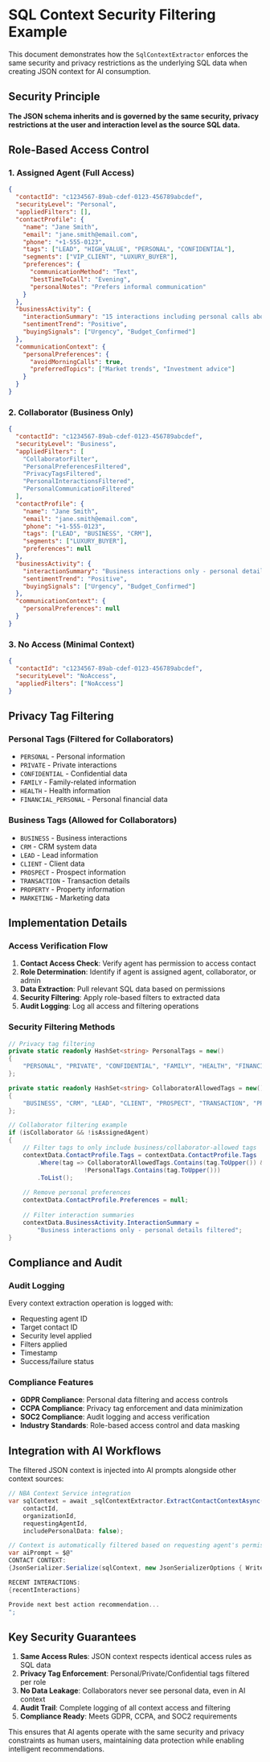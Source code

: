 # SQL Context Security Filtering Example

This document demonstrates how the `SqlContextExtractor` enforces the same security and privacy restrictions as the underlying SQL data when creating JSON context for AI consumption.

## Security Principle

**The JSON schema inherits and is governed by the same security, privacy restrictions at the user and interaction level as the source SQL data.**

## Role-Based Access Control

### 1. Assigned Agent (Full Access)
```json
{
  "contactId": "c1234567-89ab-cdef-0123-456789abcdef",
  "securityLevel": "Personal",
  "appliedFilters": [],
  "contactProfile": {
    "name": "Jane Smith",
    "email": "jane.smith@email.com",
    "phone": "+1-555-0123",
    "tags": ["LEAD", "HIGH_VALUE", "PERSONAL", "CONFIDENTIAL"],
    "segments": ["VIP_CLIENT", "LUXURY_BUYER"],
    "preferences": {
      "communicationMethod": "Text",
      "bestTimeToCall": "Evening",
      "personalNotes": "Prefers informal communication"
    }
  },
  "businessActivity": {
    "interactionSummary": "15 interactions including personal calls about family situation affecting timeline",
    "sentimentTrend": "Positive",
    "buyingSignals": ["Urgency", "Budget_Confirmed"]
  },
  "communicationContext": {
    "personalPreferences": {
      "avoidMorningCalls": true,
      "preferredTopics": ["Market trends", "Investment advice"]
    }
  }
}
```

### 2. Collaborator (Business Only)
```json
{
  "contactId": "c1234567-89ab-cdef-0123-456789abcdef",
  "securityLevel": "Business",
  "appliedFilters": [
    "CollaboratorFilter",
    "PersonalPreferencesFiltered",
    "PrivacyTagsFiltered",
    "PersonalInteractionsFiltered",
    "PersonalCommunicationFiltered"
  ],
  "contactProfile": {
    "name": "Jane Smith",
    "email": "jane.smith@email.com",
    "phone": "+1-555-0123",
    "tags": ["LEAD", "BUSINESS", "CRM"],
    "segments": ["LUXURY_BUYER"],
    "preferences": null
  },
  "businessActivity": {
    "interactionSummary": "Business interactions only - personal details filtered",
    "sentimentTrend": "Positive",
    "buyingSignals": ["Urgency", "Budget_Confirmed"]
  },
  "communicationContext": {
    "personalPreferences": null
  }
}
```

### 3. No Access (Minimal Context)
```json
{
  "contactId": "c1234567-89ab-cdef-0123-456789abcdef",
  "securityLevel": "NoAccess",
  "appliedFilters": ["NoAccess"]
}
```

## Privacy Tag Filtering

### Personal Tags (Filtered for Collaborators)
- `PERSONAL` - Personal information
- `PRIVATE` - Private interactions
- `CONFIDENTIAL` - Confidential data
- `FAMILY` - Family-related information
- `HEALTH` - Health information
- `FINANCIAL_PERSONAL` - Personal financial data

### Business Tags (Allowed for Collaborators)
- `BUSINESS` - Business interactions
- `CRM` - CRM system data
- `LEAD` - Lead information
- `CLIENT` - Client data
- `PROSPECT` - Prospect information
- `TRANSACTION` - Transaction details
- `PROPERTY` - Property information
- `MARKETING` - Marketing data

## Implementation Details

### Access Verification Flow
1. **Contact Access Check**: Verify agent has permission to access contact
2. **Role Determination**: Identify if agent is assigned agent, collaborator, or admin
3. **Data Extraction**: Pull relevant SQL data based on permissions
4. **Security Filtering**: Apply role-based filters to extracted data
5. **Audit Logging**: Log all access and filtering operations

### Security Filtering Methods

```csharp
// Privacy tag filtering
private static readonly HashSet<string> PersonalTags = new()
{
    "PERSONAL", "PRIVATE", "CONFIDENTIAL", "FAMILY", "HEALTH", "FINANCIAL_PERSONAL"
};

private static readonly HashSet<string> CollaboratorAllowedTags = new()
{
    "BUSINESS", "CRM", "LEAD", "CLIENT", "PROSPECT", "TRANSACTION", "PROPERTY", "MARKETING", "TEAM"
};

// Collaborator filtering example
if (isCollaborator && !isAssignedAgent)
{
    // Filter tags to only include business/collaborator-allowed tags
    contextData.ContactProfile.Tags = contextData.ContactProfile.Tags
        .Where(tag => CollaboratorAllowedTags.Contains(tag.ToUpper()) && 
                     !PersonalTags.Contains(tag.ToUpper()))
        .ToList();
    
    // Remove personal preferences
    contextData.ContactProfile.Preferences = null;
    
    // Filter interaction summaries
    contextData.BusinessActivity.InteractionSummary = 
        "Business interactions only - personal details filtered";
}
```

## Compliance and Audit

### Audit Logging
Every context extraction operation is logged with:
- Requesting agent ID
- Target contact ID
- Security level applied
- Filters applied
- Timestamp
- Success/failure status

### Compliance Features
- **GDPR Compliance**: Personal data filtering and access controls
- **CCPA Compliance**: Privacy tag enforcement and data minimization
- **SOC2 Compliance**: Audit logging and access verification
- **Industry Standards**: Role-based access control and data masking

## Integration with AI Workflows

The filtered JSON context is injected into AI prompts alongside other context sources:

```csharp
// NBA Context Service integration
var sqlContext = await _sqlContextExtractor.ExtractContactContextAsync(
    contactId, 
    organizationId, 
    requestingAgentId, 
    includePersonalData: false);

// Context is automatically filtered based on requesting agent's permissions
var aiPrompt = $@"
CONTACT CONTEXT:
{JsonSerializer.Serialize(sqlContext, new JsonSerializerOptions { WriteIndented = true })}

RECENT INTERACTIONS:
{recentInteractions}

Provide next best action recommendation...
";
```

## Key Security Guarantees

1. **Same Access Rules**: JSON context respects identical access rules as SQL data
2. **Privacy Tag Enforcement**: Personal/Private/Confidential tags filtered per role
3. **No Data Leakage**: Collaborators never see personal data, even in AI context
4. **Audit Trail**: Complete logging of all context access and filtering
5. **Compliance Ready**: Meets GDPR, CCPA, and SOC2 requirements

This ensures that AI agents operate with the same security and privacy constraints as human users, maintaining data protection while enabling intelligent recommendations.
